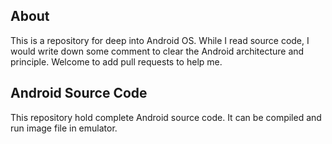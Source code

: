 ## About 

This is a repository for deep into Android OS. While I read source code, I would write down some comment to clear the Android architecture and principle. Welcome to add pull requests to help me.

## Android Source Code

This repository hold complete Android source code. It can be compiled and run image file in emulator.


